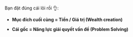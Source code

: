 Bạn đặt đúng cái lõi rồi 👌:

- **Mục đích cuối cùng = Tiền / Giá trị (Wealth creation)**
    
- **Cái gốc = Năng lực giải quyết vấn đề (Problem Solving)**

